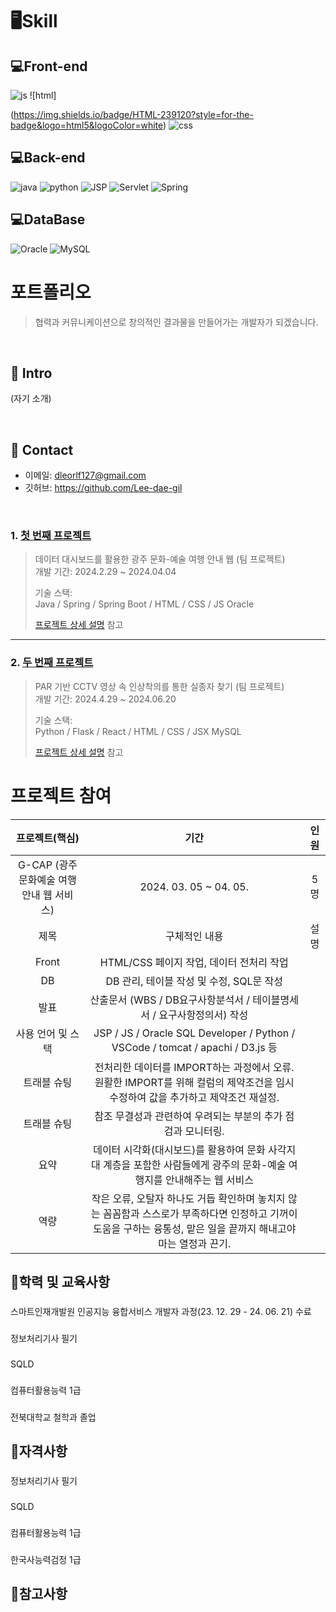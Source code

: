 # 🖥Skill

## 💻Front-end
![js](https://img.shields.io/badge/JavaScript-F7DF1E?style=for-the-badge&logo=JavaScript&logoColor=white) ![html]


(https://img.shields.io/badge/HTML-239120?style=for-the-badge&logo=html5&logoColor=white) ![css](https://img.shields.io/badge/CSS-239120?&style=for-the-badge&logo=css3&logoColor=white)
## 💻Back-end
![java](https://img.shields.io/badge/Java-ED8B00?style=for-the-badge&logo=openjdk&logoColor=white) ![python](https://img.shields.io/badge/Python-3776AB?style=for-the-badge&logo=python&logoColor=white)
![JSP](https://img.shields.io/badge/JSS-F7DF1E?style=for-the-badge&logo=JSS&logoColor=white) ![Servlet](https://img.shields.io/badge/Svelte-4A4A55?style=for-the-badge&logo=svelte&logoColor=FF3E00)
![Spring](https://img.shields.io/badge/Spring-6DB33F?style=for-the-badge&logo=spring&logoColor=white)
## 💻DataBase
![Oracle](https://img.shields.io/badge/Oracle-F80000?style=for-the-badge&logo=oracle&logoColor=white) ![MySQL](https://img.shields.io/badge/MySQL-00000F?style=for-the-badge&logo=mysql&logoColor=white)

# 포트폴리오
> 협력과 커뮤니케이션으로 창의적인 결과물을 만들어가는 개발자가 되겠습니다.

</br>

## :pushpin: Intro
(자기 소개)

</br>

## :pushpin: Contact
- 이메일: dleorlf127@gmail.com
- 깃허브: https://github.com/Lee-dae-gil

</br>

### 1. [첫 번째 프로젝트](https://github.com/JungHyung2/gitio.io)
>데이터 대시보드를 활용한 광주 문화-예술 여행 안내 웹 (팀 프로젝트)  
>개발 기간: 2024.2.29 ~ 2024.04.04
>  
>기술 스택:  
>Java / Spring / Spring Boot / HTML / CSS / JS
>Oracle 
>  
>[프로젝트 상세 설명](https://github.com/JungHyung2/gitio.io) 참고

---

### 2. [두 번째 프로젝트](https://github.com/JungHyung2/gitio.io)
>PAR 기반 CCTV 영상 속 인상착의를 통한 실종자 찾기 (팀 프로젝트)  
>개발 기간: 2024.4.29 ~ 2024.06.20
>  
>기술 스택:  
>Python / Flask / React / HTML / CSS / JSX
>MySQL
>  
>[프로젝트 상세 설명](https://github.com/JungHyung2/gitio.io) 참고

# 프로젝트 참여
|프로젝트(핵심)|기간|인원|
|:---:|:---:|:---:|
|G-CAP (광주 문화예술 여행 안내 웹 서비스)|2024. 03. 05 ~ 04. 05.|5명|
|제목|구체적인 내용|설명|
|Front|HTML/CSS 페이지 작업, 데이터 전처리 작업||
|DB|DB 관리, 테이블 작성 및 수정, SQL문 작성||
|발표|산출문서 (WBS / DB요구사항분석서 / 테이블명세서 / 요구사항정의서) 작성||
|사용 언어 및 스택|JSP / JS / Oracle SQL Developer / Python / VSCode / tomcat / apachi / D3.js 등||
|트래블 슈팅|전처리한 데이터를 IMPORT하는 과정에서 오류. 원활한 IMPORT를 위해 컬럼의 제약조건을 임시 수정하여 값을 추가하고 제약조건 재설정.||
|트래블 슈팅|참조 무결성과 관련하여 우려되는 부분의 추가 점검과 모니터링.||
|요약|데이터 시각화(대시보드)를 활용하여 문화 사각지대 계층을 포함한 사람들에게 광주의 문화-예술 여행지를 안내해주는 웹 서비스||
|역량|작은 오류, 오탈자 하나도 거듭 확인하며 놓치지 않는 꼼꼼함과 스스로가 부족하다면 인정하고 기꺼이 도움을 구하는 융통성, 맡은 일을 끝까지 해내고야 마는 열정과 끈기.||

## 🔔학력 및 교육사항
### 
스마트인재개발원 인공지능 융합서비스 개발자 과정(23. 12. 29 - 24. 06. 21) 수료
###
정보처리기사 필기
###
SQLD 
###
컴퓨터활용능력 1급 
###
전북대학교 철학과 졸업

## 🔔자격사항
###
정보처리기사 필기
###
SQLD 
###
컴퓨터활용능력 1급 
###
한국사능력검정 1급

## 📘참고사항
